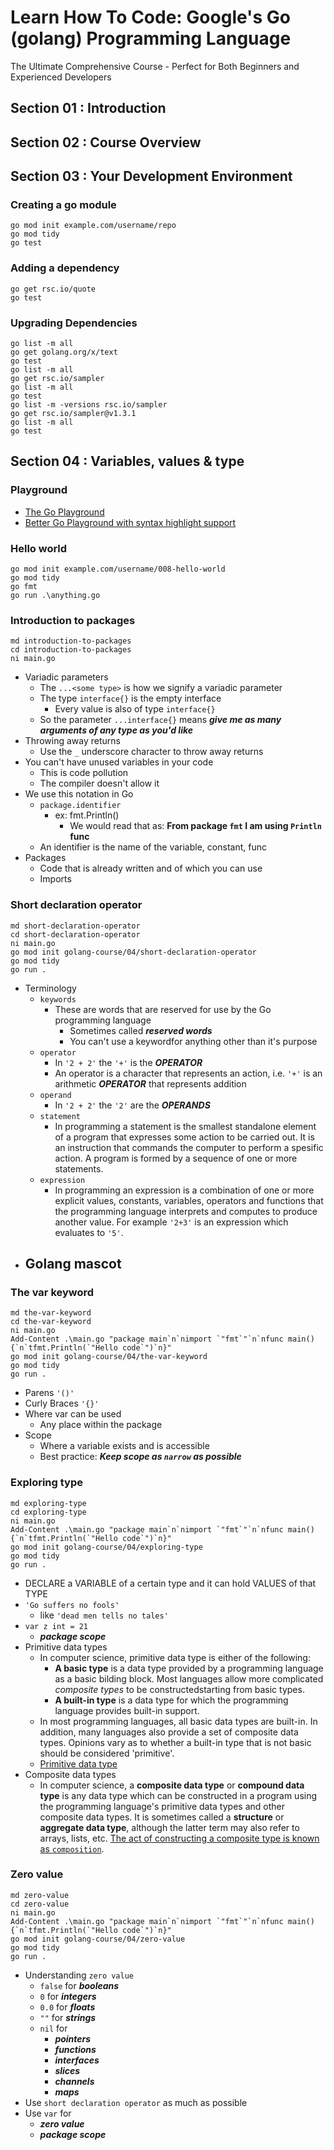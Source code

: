 # Learn How To Code: Google's Go (golang) Programming Language
The Ultimate Comprehensive Course - Perfect for Both Beginners and Experienced Developers

## Section 01 : Introduction
## Section 02 : Course Overview
## Section 03 : Your Development Environment
### Creating a go module
  ```
  go mod init example.com/username/repo
  go mod tidy
  go test
  ```
### Adding a dependency
  ```
  go get rsc.io/quote
  go test
  ```
### Upgrading Dependencies
  ```
  go list -m all
  go get golang.org/x/text
  go test
  go list -m all
  go get rsc.io/sampler
  go list -m all
  go test
  go list -m -versions rsc.io/sampler
  go get rsc.io/sampler@v1.3.1
  go list -m all
  go test 
  ```
## Section 04 : Variables, values & type
### Playground
- [The Go Playground](https://go.dev/play/)
- [Better Go Playground with syntax highlight support](https://goplay.tools/)
### Hello world
  ```
  go mod init example.com/username/008-hello-world
  go mod tidy
  go fmt
  go run .\anything.go
  ```
### Introduction to packages
  ```
  md introduction-to-packages
  cd introduction-to-packages
  ni main.go
  ```
  - Variadic parameters
    - The `...<some type>` is how we signify a variadic parameter
    - The type `interface{}` is the empty interface
      - Every value is also of type `interface{}`
    - So the parameter `...interface{}` means ***give me as many arguments of any type as you'd like***
  - Throwing away returns
    - Use the `_` underscore character to throw away returns
  - You can't have unused variables in your code
    - This is code pollution
    - The compiler doesn't allow it
  - We use this notation in Go
    - `package.identifier`
      - ex: fmt.Println()
        - We would read that as: **From package `fmt` I am using `Println` func** 
    - An identifier is the name of the variable, constant, func
  - Packages
    - Code that is already written and of which you can use
    - Imports
### Short declaration operator
  ```
  md short-declaration-operator
  cd short-declaration-operator
  ni main.go
  go mod init golang-course/04/short-declaration-operator
  go mod tidy
  go run .
  ```
  - Terminology
    - `keywords`
      - These are words that are reserved for use by the Go programming language
        - Sometimes called ***reserved words***
        - You can't use a keywordfor anything other than it's purpose
    - `operator`
      - In `'2 + 2'` the `'+'` is the ***OPERATOR***
      - An operator is a character that represents an action, i.e. `'+'` is an arithmetic ***OPERATOR*** that represents addition
    - `operand`
      - In `'2 + 2'` the `'2'` are the ***OPERANDS***
    - `statement`
      - In programming a statement is the smallest standalone element of a program that expresses some action to be carried out. It is an instruction that commands the computer to perform a spesific action. A program is formed by a sequence of one or more statements.
    - `expression`
      - In programming an expression is a combination of one or more explicit values, constants, variables, operators and functions that the programming language interprets and computes to produce another value. For example `'2+3'` is an expression which evaluates to `'5'`.
  - Golang mascot
    -  
### The var keyword
  ```
  md the-var-keyword
  cd the-var-keyword
  ni main.go
  Add-Content .\main.go "package main`n`nimport `"fmt`"`n`nfunc main() {`n`tfmt.Println(`"Hello code`")`n}"
  go mod init golang-course/04/the-var-keyword
  go mod tidy
  go run .
  ```
  - Parens
    `'()'`
  - Curly Braces
    `'{}'`
  - Where var can be used
    - Any place within the package
  - Scope
    - Where a variable exists and is accessible
    - Best practice: ***Keep scope as `narrow` as possible***
### Exploring type
  ```
  md exploring-type
  cd exploring-type
  ni main.go
  Add-Content .\main.go "package main`n`nimport `"fmt`"`n`nfunc main() {`n`tfmt.Println(`"Hello code`")`n}"
  go mod init golang-course/04/exploring-type
  go mod tidy
  go run .
  ```
  - DECLARE a VARIABLE of a certain type and it can hold VALUES of that TYPE
  - `'Go suffers no fools'`
    - like `'dead men tells no tales'`
  - `var z int = 21`
    - ***package scope***
  - Primitive data types
    - In computer science, primitive data type is either of the following:
      - **A basic type** is a data type provided by a programming language as a basic bilding block. Most languages allow more complicated *composite types* to be constructedstarting from basic types.
      - **A built-in type** is a data type for which the programming language provides built-in support.
    - In most programming languages, all basic data types are built-in. In addition, many languages also provide a set of composite data types. Opinions vary as to whether a built-in type that is not basic should be considered 'primitive'.
    - [Primitive data type](https://en.wikipedia.org/wiki/Primitive_data_type)
  - Composite data types
    - In computer science, a **composite data type** or **compound data type** is any data type which can be constructed in a program using the programming language's primitive data types and other composite data types. It is sometimes called a **structure** or **aggregate data type**, although the latter term may also refer to arrays, lists, etc. <u>The act of constructing a composite type is known as `composition`</u>. 
### Zero value
  ```
  md zero-value
  cd zero-value
  ni main.go
  Add-Content .\main.go "package main`n`nimport `"fmt`"`n`nfunc main() {`n`tfmt.Println(`"Hello code`")`n}"
  go mod init golang-course/04/zero-value
  go mod tidy
  go run .
  ```
  - Understanding `zero value`
    - `false` for ***booleans***
    - `0` for ***integers***
    - `0.0` for ***floats***
    - `""` for ***strings***
    - `nil` for
      - ***pointers***
      - ***functions***
      - ***interfaces***
      - ***slices***
      - ***channels***
      - ***maps***
  - Use `short declaration operator` as much as possible
  - Use `var` for
    - ***zero value***
    - ***package scope***
